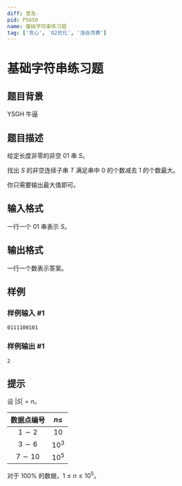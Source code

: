 ```yaml
---
diff: 普及-
pid: P5650
name: 基础字符串练习题
tag: ['贪心', 'O2优化', '洛谷月赛']
---
```

# 基础字符串练习题
## 题目背景

YSGH 牛逼
## 题目描述

给定长度非零的非空 01 串 $S$。

找出 $S$ 的非空连续子串 $T$ 满足串中 0 的个数减去 1 的个数最大。

你只需要输出最大值即可。
## 输入格式

一行一个 01 串表示 $S$。
## 输出格式

一行一个数表示答案。
## 样例

### 样例输入 #1
```
0111100101
```
### 样例输出 #1
```
2
```
## 提示

设 $|S| = n$。

| 数据点编号 | $n \le$ |
| :--: | :--: |
| $1 \sim 2$ | $10$ |
| $3 \sim 6$ | ${10}^3$ |
| $7 \sim 10$ | ${10}^5$ |

对于 $100\%$ 的数据，$1 \le n \le {10}^5$。

